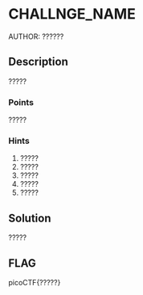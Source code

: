 # CHALLNGE_NAME
AUTHOR: ??????
## Description
?????
### Points
?????
### Hints
1. ????? <br>
2. ????? <br>
3. ????? <br>
4. ????? <br>
5. ?????
## Solution
?????
## FLAG
picoCTF{?????}
